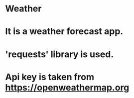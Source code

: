 # Weather
# It is a weather forecast app. 
# 'requests' library is used.
# Api key is taken from https://openweathermap.org
